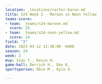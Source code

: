 ```yaml
---
location: _locations/carter-baron.md
title: S24 Week 2 - Maroon vs Neon Yellow
teams-score:
- team: _teams/s24-maroon.md
  score: 25
- team: _teams/s24-neon-yellow.md
  score: 24
field: "2"
date: 2023-03-12 12:30:00 -0400
season: 24
week: 2
mvp: Ivan T., Kevin H.
game-ball: Derrick H., Dan K.
sportsperson: Obie M., Kyle O.

---
```

